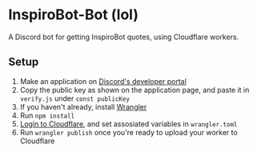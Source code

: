 # InspiroBot-Bot (lol)

A Discord bot for getting InspiroBot quotes, using Cloudflare workers.

## Setup

1. Make an application on [Discord's developer portal](https://discord.com/developers/applications)
2. Copy the public key as shown on the application page, and paste it in `verify.js` under `const publicKey`
3. If you haven't already, install [Wrangler](https://developers.cloudflare.com/workers/cli-wrangler/install-update)
4. Run `npm install`
5. [Login to Cloudflare](https://developers.cloudflare.com/workers/cli-wrangler/authentication), and set assosiated variables in `wrangler.toml`
6. Run `wrangler publish` once you're ready to upload your worker to Cloudflare

